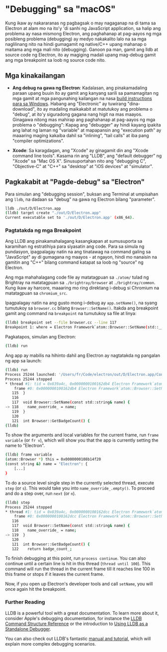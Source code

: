 # "Debugging" sa "macOS"

Kung ikaw ay nakararanas ng pagbagsak o may nagaganap na di tama sa Electron at alam mo na ito'y 'di sanhi ng JavaScript application, sa halip ang problema ay nasa mismong Electron, ang paghahanap at pag-aayos ng mga posibleng problema (debugging) ay medyo nakakalito lalo na sa mga naglilinang nito na hindi gumagamit ng native/C++ upang mahanap o maitama ang mga mali nito (debugging). Ganoon pa man, gamit ang lldb at source code ng Electron, ito ay magiging madali upang mag-debug gamit ang mga breakpoint sa loob ng source code nito.

## Mga kinakailangan

* **Ang debug na gawa ng Electron**: Kadalasan, ang pinakamadaling paraan upang buuin ito ay gamit ang kanyang sarili sa pamamagitan ng mga gamit at mga pangunahing kailangan na nasa [build instructions para sa Windows](build-instructions-osx.md). Habang ang "Electronic" ay tuwirang "dina-download", ito ay madaling maikakabit at matutukoy ang problema o "debug", at ito'y siguradong gagana nang higit na mas maayos. Ginagawa nitong mas mahirap ang paghahanap at pag-aayos ng mga problema o "debugging": Kapag ang "debugger" ay hindi kayang ipakita ang lahat ng laman ng "variable" at mapapansin ang "execution path" ay maaaring maging kakaiba dahil sa "inlining", "tail calls" at iba pang "compiler optimizations".

* **Xcode**: Sa karagdagan, ang "Xcode" ay ginagamit din ang "Xcode command line tools". Kasama rin ang "LLDB", ang "default debugger" ng "Xcode" sa "Mac OS X". Sinusuportahan nito ang "debugging C", "Objective-C" at "C++" sa "desktop" at "iOS devices" at "simulator".

## Pagkakabit at "Pagde-debug" sa "Electron"

Para simulan ang "debugging session", buksan ang Terminal at umpisahan ang `lldb`, na dadaan sa "debug" na gawa ng Electron bilang "parameter".

```sh
lldb ./out/D/Electron.app
(lldb) target create "./out/D/Electron.app"
Current executable set to './out/D/Electron.app' (x86_64).
```

### Pagtatakda ng mga Breakpoint

Ang LLDB ang pinakamahalagang kasangkapan at sumusuporta sa karamihan ng estratihiya para siyasatin ang code. Para sa simula ng pundasyon, ipagpalagay natin na ang tinatawag na command galing sa "JavaScript" ay di gumagana ng maayos - at ngayon, hindi mo nanaisin na gamitin ang "C++" bilang command katapat sa loob ng "source" ng Electron.

Ang mga mahahalagang code file ay matatagpuan sa `./atom/` tulad ng Brightray na matatagpuan sa `./brightray/browser` at `./brightray/common`. Kung ikaw ay harcore, maaaring mo ring direktang i-debug si Chromium na matatagpuan sa `chromium_src`.

Ipagpalagay natin na ang gusto mong i-debug ay `app.setName()`, na syang tumutukoy sa `browser.cc` bilang `Browser::SetName()`. Itakda ang breakpoint gamit ang command na `breakpoint` na tumutukoy sa file at linya:

```sh
(lldb) breakpoint set --file browser.cc --line 117
Breakpoint 1: where = Electron Framework`atom::Browser::SetName(std::__1::basic_string<char, std::__1::char_traits<char>, std::__1::allocator<char> > const&) + 20 at browser.cc:118, address = 0x000000000015fdb4
```

Pagkatapos, simulan ang Electron:

```sh
(lldb) run
```

Ang app ay mabilis na hihinto dahil ang Electron ay nagtatakda ng pangalan ng app sa launch:

```sh
(lldb) run
Process 25244 launched: '/Users/fr/Code/electron/out/D/Electron.app/Contents/MacOS/Electron' (x86_64)
Process 25244 stopped
* thread #1: tid = 0x839a4c, 0x0000000100162db4 Electron Framework`atom::Browser::SetName(this=0x0000000108b14f20, name="Electron") + 20 at browser.cc:118, queue = 'com.apple.main-thread', stop reason = breakpoint 1.1
    frame #0: 0x0000000100162db4 Electron Framework`atom::Browser::SetName(this=0x0000000108b14f20, name="Electron") + 20 at browser.cc:118
   115  }
   116
   117  void Browser::SetName(const std::string& name) {
-> 118    name_override_ = name;
   119  }
   120
   121  int Browser::GetBadgeCount() {
(lldb)
```

To show the arguments and local variables for the current frame, run `frame variable` (or `fr v`), which will show you that the app is currently setting the name to "Electron".

```sh
(lldb) frame variable
(atom::Browser *) this = 0x0000000108b14f20
(const string &) name = "Electron": {
    [...]
}
```

To do a source level single step in the currently selected thread, execute `step` (or `s`). This would take you into `name_override_.empty()`. To proceed and do a step over, run `next` (or `n`).

```sh
(lldb) step
Process 25244 stopped
* thread #1: tid = 0x839a4c, 0x0000000100162dcc Electron Framework`atom::Browser::SetName(this=0x0000000108b14f20, name="Electron") + 44 at browser.cc:119, queue = 'com.apple.main-thread', stop reason = step in
    frame #0: 0x0000000100162dcc Electron Framework`atom::Browser::SetName(this=0x0000000108b14f20, name="Electron") + 44 at browser.cc:119
   116
   117  void Browser::SetName(const std::string& name) {
   118    name_override_ = name;
-> 119  }
   120
   121  int Browser::GetBadgeCount() {
   122    return badge_count_;
```

To finish debugging at this point, run `process continue`. You can also continue until a certain line is hit in this thread (`thread until 100`). This command will run the thread in the current frame till it reaches line 100 in this frame or stops if it leaves the current frame.

Now, if you open up Electron's developer tools and call `setName`, you will once again hit the breakpoint.

### Further Reading

LLDB is a powerful tool with a great documentation. To learn more about it, consider Apple's debugging documentation, for instance the [LLDB Command Structure Reference](https://developer.apple.com/library/mac/documentation/IDEs/Conceptual/gdb_to_lldb_transition_guide/document/lldb-basics.html#//apple_ref/doc/uid/TP40012917-CH2-SW2) or the introduction to [Using LLDB as a Standalone Debugger](https://developer.apple.com/library/mac/documentation/IDEs/Conceptual/gdb_to_lldb_transition_guide/document/lldb-terminal-workflow-tutorial.html).

You can also check out LLDB's fantastic [manual and tutorial](http://lldb.llvm.org/tutorial.html), which will explain more complex debugging scenarios.